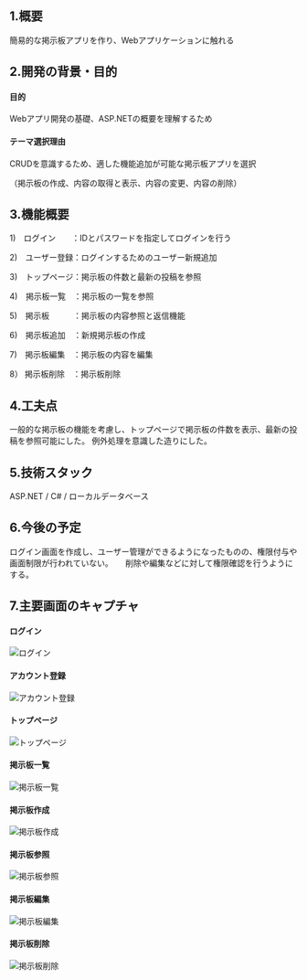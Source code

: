 ## 1.概要
簡易的な掲示板アプリを作り、Webアプリケーションに触れる


## 2.開発の背景・目的
#### 目的
Webアプリ開発の基礎、ASP.NETの概要を理解するため
#### テーマ選択理由
CRUDを意識するため、適した機能追加が可能な掲示板アプリを選択

（掲示板の作成、内容の取得と表示、内容の変更、内容の削除）


## 3.機能概要

1)　ログイン　　：IDとパスワードを指定してログインを行う

2)　ユーザー登録：ログインするためのユーザー新規追加

3)　トップページ：掲示板の件数と最新の投稿を参照

4)　掲示板一覧　：掲示板の一覧を参照

5)　掲示板　　　：掲示板の内容参照と返信機能

6)　掲示板追加　：新規掲示板の作成

7)　掲示板編集　：掲示板の内容を編集

8） 掲示板削除　：掲示板削除


 
## 4.工夫点
一般的な掲示板の機能を考慮し、トップページで掲示板の件数を表示、最新の投稿を参照可能にした。
例外処理を意識した造りにした。


## 5.技術スタック
ASP.NET / C# / ローカルデータベース


## 6.今後の予定 
   ログイン画面を作成し、ユーザー管理ができるようになったものの、権限付与や画面制限が行われていない。
　 削除や編集などに対して権限確認を行うようにする。
   

## 7.主要画面のキャプチャ

#### ログイン
![ログイン](images/Login.png "掲示板にログインするためのページです。")

#### アカウント登録
![アカウント登録](images/CreateAccount.png "ログイン用のアカウントを登録するページです。")

#### トップページ
![トップページ](images/TopPage.png "ログイン後に表示されるトップページです。")

#### 掲示板一覧
![掲示板一覧](images/LookBSS.png "作成されている掲示板一覧を参照できます。")

#### 掲示板作成
![掲示板作成](images/CreateBBS.png "掲示板を追加することができます。")

#### 掲示板参照
![掲示板参照](images/AfterSelecting.png "掲示板の内容や返信を参照することができます。")

#### 掲示板編集
![掲示板編集](images/EditBSS.png "掲示板の内容を編集することができます。")

#### 掲示板削除
![掲示板削除](images/DeleteBSS.png "掲示板を削除することができます。")




